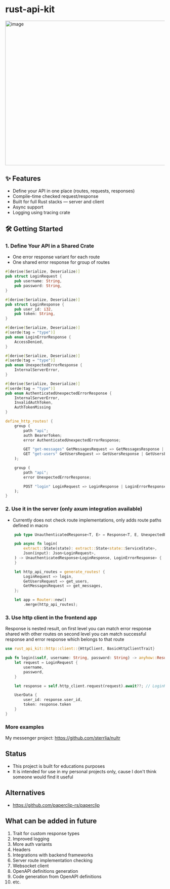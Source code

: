 # rust-api-kit
<img width="1273" height="456" alt="image" src="https://github.com/user-attachments/assets/0a6b3516-dfbc-4a12-8c1a-5e04f01ed4b9" />

## ✨ Features

- Define your API in one place (routes, requests, responses)
- Compile-time checked request/response
- Built for full Rust stacks — server and client
- Async support
- Logging using tracing crate

## 🛠️ Getting Started

### 1. Define Your API in a Shared Crate

- One error response variant for each route
- One shared error response for group of routes

```rust
#[derive(Serialize, Deserialize)]
pub struct LoginRequest {
    pub username: String,
    pub password: String,
}

#[derive(Serialize, Deserialize)]
pub struct LoginResponse {
    pub user_id: i32,
    pub token: String,
}

#[derive(Serialize, Deserialize)]
#[serde(tag = "type")]
pub enum LoginErrorResponse {
    AccessDenied,
}

#[derive(Serialize, Deserialize)]
#[serde(tag = "type")]
pub enum UnexpectedErrorResponse {
    InternalServerError,
}

#[derive(Serialize, Deserialize)]
#[serde(tag = "type")]
pub enum AuthenticatedUnexpectedErrorResponse {
    InternalServerError,
    InvalidAuthToken,
    AuthTokenMissing
}

define_http_routes! {
    group (
        path "api";
        auth BearerToken;
        error AuthenticatedUnexpectedErrorResponse;

        GET "get-messages" GetMessagesRequest => GetMessagesResponse | GetMessagesErrorResponse;
        GET "get-users" GetUsersRequest => GetUsersResponse | GetUsersErrorResponse;
    );

    group (
        path "api";
        error UnexpectedErrorResponse;

        POST "login" LoginRequest => LoginResponse | LoginErrorResponse;
    );
}

```

### 2. Use it in the server (only axum integration available)

- Currently does not check route implementations, only adds route paths defined in macro

```rust
    pub type UnauthenticatedResponse<T, E> = Response<T, E, UnexpectedErrorResponse>;

    pub async fn login(
        extract::State(state): extract::State<state::ServiceState>,
        Json(input): Json<LoginRequest>,
    ) -> UnauthenticatedResponse<LoginResponse, LoginErrorResponse> {
    }

    let http_api_routes = generate_routes! {
        LoginRequest => login,
        GetUsersRequest => get_users,
        GetMessagesRequest => get_messages,
    };

    let app = Router::new()
        .merge(http_api_routes);
```

### 3. Use http client in the frontend app

Response is nested result,
on first level you can match error response shared with other routes
on second level you can match successful response and error response which belongs to that route

```rust
use rust_api_kit::http::client::{HttpClient, BasicHttpClientTrait}

pub fn login(&self, username: String, password: String) -> anyhow::Result<UserData> {
    let request = LoginRequest {
        username,
        password,
    }

    let response = self.http_client.request(request).await??; // LoginResponse

    UserData {
        user_id: response.user_id,
        token: response.token
    }
}
```

### More examples
My messenger project: https://github.com/sterrlia/nultr

## Status

- This project is built for educations purposes
- It is intended for use in my personal projects only, cause I don't think someone would find it useful

## Alternatives

- https://github.com/paperclip-rs/paperclip

## What can be added in future

1. Trait for custom response types
2. Improved logging
3. More auth variants
4. Headers
5. Integrations with backend frameworks
6. Server route implementation checking
7. Websocket client
8. OpenAPI definitions generation
9. Code generation from OpenAPI definitions
10. etc.
